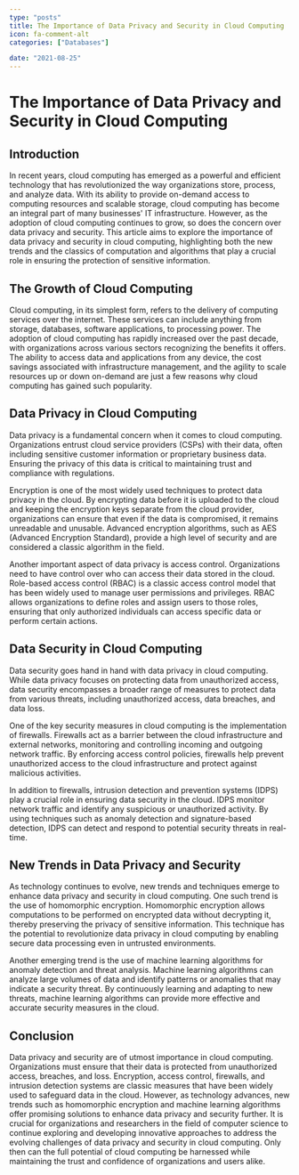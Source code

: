 ```yaml
---
type: "posts"
title: The Importance of Data Privacy and Security in Cloud Computing
icon: fa-comment-alt
categories: ["Databases"]

date: "2021-08-25"
---
```




# The Importance of Data Privacy and Security in Cloud Computing

## Introduction

In recent years, cloud computing has emerged as a powerful and efficient technology that has revolutionized the way organizations store, process, and analyze data. With its ability to provide on-demand access to computing resources and scalable storage, cloud computing has become an integral part of many businesses' IT infrastructure. However, as the adoption of cloud computing continues to grow, so does the concern over data privacy and security. This article aims to explore the importance of data privacy and security in cloud computing, highlighting both the new trends and the classics of computation and algorithms that play a crucial role in ensuring the protection of sensitive information.

## The Growth of Cloud Computing

Cloud computing, in its simplest form, refers to the delivery of computing services over the internet. These services can include anything from storage, databases, software applications, to processing power. The adoption of cloud computing has rapidly increased over the past decade, with organizations across various sectors recognizing the benefits it offers. The ability to access data and applications from any device, the cost savings associated with infrastructure management, and the agility to scale resources up or down on-demand are just a few reasons why cloud computing has gained such popularity.

## Data Privacy in Cloud Computing

Data privacy is a fundamental concern when it comes to cloud computing. Organizations entrust cloud service providers (CSPs) with their data, often including sensitive customer information or proprietary business data. Ensuring the privacy of this data is critical to maintaining trust and compliance with regulations.

Encryption is one of the most widely used techniques to protect data privacy in the cloud. By encrypting data before it is uploaded to the cloud and keeping the encryption keys separate from the cloud provider, organizations can ensure that even if the data is compromised, it remains unreadable and unusable. Advanced encryption algorithms, such as AES (Advanced Encryption Standard), provide a high level of security and are considered a classic algorithm in the field.

Another important aspect of data privacy is access control. Organizations need to have control over who can access their data stored in the cloud. Role-based access control (RBAC) is a classic access control model that has been widely used to manage user permissions and privileges. RBAC allows organizations to define roles and assign users to those roles, ensuring that only authorized individuals can access specific data or perform certain actions.

## Data Security in Cloud Computing

Data security goes hand in hand with data privacy in cloud computing. While data privacy focuses on protecting data from unauthorized access, data security encompasses a broader range of measures to protect data from various threats, including unauthorized access, data breaches, and data loss.

One of the key security measures in cloud computing is the implementation of firewalls. Firewalls act as a barrier between the cloud infrastructure and external networks, monitoring and controlling incoming and outgoing network traffic. By enforcing access control policies, firewalls help prevent unauthorized access to the cloud infrastructure and protect against malicious activities.

In addition to firewalls, intrusion detection and prevention systems (IDPS) play a crucial role in ensuring data security in the cloud. IDPS monitor network traffic and identify any suspicious or unauthorized activity. By using techniques such as anomaly detection and signature-based detection, IDPS can detect and respond to potential security threats in real-time.

## New Trends in Data Privacy and Security

As technology continues to evolve, new trends and techniques emerge to enhance data privacy and security in cloud computing. One such trend is the use of homomorphic encryption. Homomorphic encryption allows computations to be performed on encrypted data without decrypting it, thereby preserving the privacy of sensitive information. This technique has the potential to revolutionize data privacy in cloud computing by enabling secure data processing even in untrusted environments.

Another emerging trend is the use of machine learning algorithms for anomaly detection and threat analysis. Machine learning algorithms can analyze large volumes of data and identify patterns or anomalies that may indicate a security threat. By continuously learning and adapting to new threats, machine learning algorithms can provide more effective and accurate security measures in the cloud.

## Conclusion

Data privacy and security are of utmost importance in cloud computing. Organizations must ensure that their data is protected from unauthorized access, breaches, and loss. Encryption, access control, firewalls, and intrusion detection systems are classic measures that have been widely used to safeguard data in the cloud. However, as technology advances, new trends such as homomorphic encryption and machine learning algorithms offer promising solutions to enhance data privacy and security further. It is crucial for organizations and researchers in the field of computer science to continue exploring and developing innovative approaches to address the evolving challenges of data privacy and security in cloud computing. Only then can the full potential of cloud computing be harnessed while maintaining the trust and confidence of organizations and users alike.